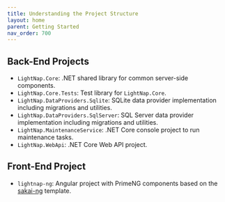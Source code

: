 ```yaml
---
title: Understanding the Project Structure
layout: home
parent: Getting Started
nav_order: 700
---
```


## Back-End Projects

- `LightNap.Core`: .NET shared library for common server-side components.
- `LightNap.Core.Tests`: Test library for `LightNap.Core`.
- `LightNap.DataProviders.Sqlite`: SQLite data provider implementation including migrations and utilities.
- `LightNap.DataProviders.SqlServer`: SQL Server data provider implementation including migrations and utilities.
- `LightNap.MaintenanceService`: .NET Core console project to run maintenance tasks.
- `LightNap.WebApi`: .NET Core Web API project.

## Front-End Project

- `lightnap-ng`: Angular project with PrimeNG components based on the [sakai-ng](https://github.com/primefaces/sakai-ng) template.
